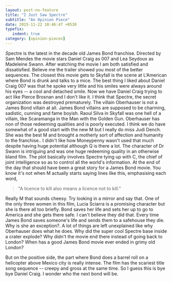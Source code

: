 ```yaml
---
layout: post-no-feature
title: "I Just Saw Spectre"
subtitle: "An Opinion Piece"
date: 2015-11-22 10:46:47 +0530
typefix: 
   indent: true
category: [opinion-pieces]
---
```

*S*pectre is the latest in the decade old James Bond franchise. Directed by Sam Mendes the movie stars Daniel Craig as 007 and Lea Seydoux as Madeleine Swann. After watching the movie I am both satisfied and dissatisfied. Believe me the trailer showed you most of the better sequences. The closest this movie gets to Skyfall is the scene at L'American where Bond is drunk and talks to a mice. The best thing I liked about Daniel Craig 007 was that he spoke very little and his smiles were always around his eyes -- a cool and detached smile. Now we have Daniel Craig trying to act like Pierce Brosnan and I don't like it. I think that Spectre, the secret organization was destroyed prematurely. The villain Oberhauser is not a James Bond villain at all. James Bond villains are supposed to be charming, sadistic, cunning and fame boyish. Raoul Silva in Skyfall was one hell of a villain, like Scaramanga in the Man with the Golden Gun. Oberhauser has non of those redeeming qualities and is poorly executed. I think we do have somewhat of a good start with the new M but I really do miss Judi Dench. She was the best M and brought a motherly sort of affection and humanity to the franchise.. I didn't like how Moneypenny wasn't used that much despite having huge potential although Q is there a lot. The character of Dr Swann is intriguing and was one huge redeeming quality in an otherwise bland film. The plot basically involves Spectre tying up with C, the chief of joint intelligence so as to control all the world's information. At the end of the day that should have been a great story for a James Bond movie. You know it's not when M actually starts saying lines like this, emphasising each word,

>"A licence to kill also means a licence not to kill."

Really M that sounds cheesy. Try looking in a mirror and say that. One of the only three women in this film, Lucia Sciarra is a promising character but she is there all too briefly. Bond saves her life and sets her up to go to America and she gets there safe. I can't believe they did that. Every time James Bond saves someone's life and sends them to a safehouse they die. Why is she an exception<span class = "question-mark">?</span>. A lot of things are left unexplained like why Oberhauser does what he does. Why did the super cool Spectre base inside a crater explode<span class = "question-mark">?</span> Why didn't the movie end there instead of going back to London<span class = "question-mark">?</span> When has a good James Bond movie ever ended in grimy old London<span class = "question-mark">?</span>

But on the positive side, the part where Bond does a barrel roll on a helicopter above Mexico city is really intense. The film has the scariest title song sequence -- creepy and gross at the same time. So I guess this is bye bye Daniel Craig. I wonder who the next bond will be.
